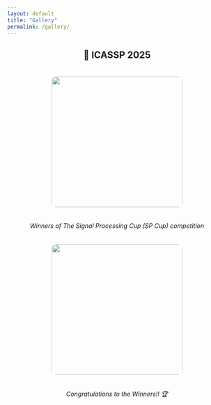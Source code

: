 ```yaml
---
layout: default
title: "Gallery"
permalink: /gallery/
---
```


<h2 align="center">📸  ICASSP 2025</h2>

<figure class="centered">
  <p align="center">
    <img src="{{ site.baseurl }}/images/photos/pic_1.jpeg" style="margin: 20px; width: 300px; border-radius: 10px;" />
  </p>
  <figcaption style="text-align: center; font-style: italic;">Winners of The Signal Processing Cup (SP Cup) competition<figcaption>
</figure>

<figure class="centered">
  <p align="center">
    <img src="{{ site.baseurl }}/images/photos/pic_2.jpeg" style="margin: 20px; width: 300px; border-radius: 10px;" />
  </p>
  <figcaption style="text-align: center; font-style: italic;">Congratulations to the Winners!! 🏆<figcaption>
</figure>

